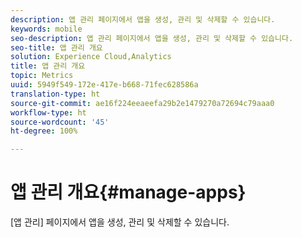 ```yaml
---
description: 앱 관리 페이지에서 앱을 생성, 관리 및 삭제할 수 있습니다.
keywords: mobile
seo-description: 앱 관리 페이지에서 앱을 생성, 관리 및 삭제할 수 있습니다.
seo-title: 앱 관리 개요
solution: Experience Cloud,Analytics
title: 앱 관리 개요
topic: Metrics
uuid: 5949f549-172e-417e-b668-71fec628586a
translation-type: ht
source-git-commit: ae16f224eeaeefa29b2e1479270a72694c79aaa0
workflow-type: ht
source-wordcount: '45'
ht-degree: 100%

---
```



# 앱 관리 개요{#manage-apps}

[앱 관리] 페이지에서 앱을 생성, 관리 및 삭제할 수 있습니다.

